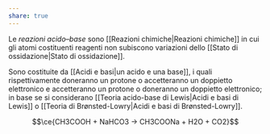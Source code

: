 ```yaml
---
share: true
---
```

Le *reazioni acido–base* sono [[Reazioni chimiche|Reazioni chimiche]] in cui gli atomi costituenti reagenti non subiscono variazioni dello [[Stato di ossidazione|Stato di ossidazione]].

Sono costituite da [[Acidi e basi|un acido e una base]], i quali rispettivamente doneranno un protone o accetteranno un doppietto elettronico e accetteranno un protone o doneranno un doppietto elettronico; in base se si considerano [[Teoria acido-base di Lewis|Acidi e basi di Lewis]] o [[Teoria di Brønsted-Lowry|Acidi e basi di Brønsted-Lowry]].

$$\ce{CH3COOH + NaHCO3 -> CH3COONa + H2O + CO2}$$